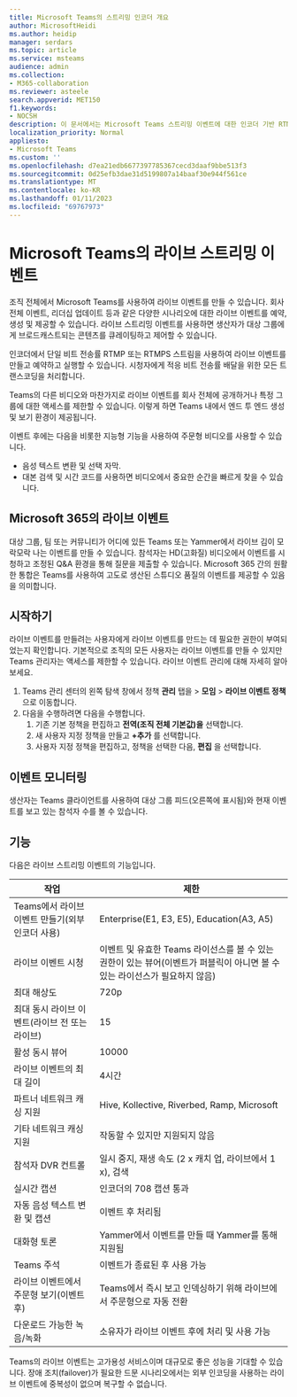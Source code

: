 ```yaml
---
title: Microsoft Teams의 스트리밍 인코더 개요
author: MicrosoftHeidi
ms.author: heidip
manager: serdars
ms.topic: article
ms.service: msteams
audience: admin
ms.collection:
- M365-collaboration
ms.reviewer: asteele
search.appverid: MET150
f1.keywords:
- NOCSH
description: 이 문서에서는 Microsoft Teams 스트리밍 이벤트에 대한 인코더 기반 RTMP 구성에 대한 개요를 제공합니다.
localization_priority: Normal
appliesto:
- Microsoft Teams
ms.custom: ''
ms.openlocfilehash: d7ea21edb6677397785367cecd3daaf9bbe513f3
ms.sourcegitcommit: 0d25efb3dae31d5199807a14baaf30e944f561ce
ms.translationtype: MT
ms.contentlocale: ko-KR
ms.lasthandoff: 01/11/2023
ms.locfileid: "69767973"
---
```

# <a name="live-streaming-events-in-microsoft-teams"></a>Microsoft Teams의 라이브 스트리밍 이벤트

조직 전체에서 Microsoft Teams를 사용하여 라이브 이벤트를 만들 수 있습니다. 회사 전체 이벤트, 리더십 업데이트 등과 같은 다양한 시나리오에 대한 라이브 이벤트를 예약, 생성 및 제공할 수 있습니다. 라이브 스트리밍 이벤트를 사용하면 생산자가 대상 그룹에게 브로드캐스트되는 콘텐츠를 큐레이팅하고 제어할 수 있습니다.

인코더에서 단일 비트 전송률 RTMP 또는 RTMPS 스트림을 사용하여 라이브 이벤트를 만들고 예약하고 실행할 수 있습니다. 시청자에게 적응 비트 전송률 배달을 위한 모든 트랜스코딩을 처리합니다.

Teams의 다른 비디오와 마찬가지로 라이브 이벤트를 회사 전체에 공개하거나 특정 그룹에 대한 액세스를 제한할 수 있습니다. 이렇게 하면 Teams 내에서 엔드 투 엔드 생성 및 보기 환경이 제공됩니다.

이벤트 후에는 다음을 비롯한 지능형 기능을 사용하여 주문형 비디오를 사용할 수 있습니다.

- 음성 텍스트 변환 및 선택 자막.
- 대본 검색 및 시간 코드를 사용하면 비디오에서 중요한 순간을 빠르게 찾을 수 있습니다.

## <a name="live-events-in-microsoft-365"></a>Microsoft 365의 라이브 이벤트

대상 그룹, 팀 또는 커뮤니티가 어디에 있든 Teams 또는 Yammer에서 라이브 김이 모락모락 나는 이벤트를 만들 수 있습니다. 참석자는 HD(고화질) 비디오에서 이벤트를 시청하고 조정된 Q&A 환경을 통해 질문을 제출할 수 있습니다. Microsoft 365 간의 원활한 통합은 Teams를 사용하여 고도로 생산된 스튜디오 품질의 이벤트를 제공할 수 있음을 의미합니다.

## <a name="get-started"></a>시작하기

라이브 이벤트를 만들려는 사용자에게 라이브 이벤트를 만드는 데 필요한 권한이 부여되었는지 확인합니다. 기본적으로 조직의 모든 사용자는 라이브 이벤트를 만들 수 있지만 Teams 관리자는 액세스를 제한할 수 있습니다. 라이브 이벤트 관리에 대해 자세히 알아보세요.

1. Teams 관리 센터의 왼쪽 탐색 창에서 정책 **관리** 탭을 > **모임** > **라이브 이벤트 정책** 으로 이동합니다.
1. 다음을 수행하려면 다음을 수행합니다.
    1. 기존 기본 정책을 편집하고 **전역(조직 전체 기본값)을** 선택합니다.
    1. 새 사용자 지정 정책을 만들고 **+추가** 를 선택합니다.
    1. 사용자 지정 정책을 편집하고, 정책을 선택한 다음, **편집** 을 선택합니다.

## <a name="monitor-your-event"></a>이벤트 모니터링

생산자는 Teams 클라이언트를 사용하여 대상 그룹 피드(오른쪽에 표시됨)와 현재 이벤트를 보고 있는 참석자 수를 볼 수 있습니다.

## <a name="capabilities"></a>기능

다음은 라이브 스트리밍 이벤트의 기능입니다.

|작업                                            |제한                                                               |
|-----------------------------------------------------|---------------------------------------------------------------------|
|Teams에서 라이브 이벤트 만들기(외부 인코더 사용)  |Enterprise(E1, E3, E5), Education(A3, A5)                          |
|라이브 이벤트 시청                                     |이벤트 및 유효한 Teams 라이선스를 볼 수 있는 권한이 있는 뷰어(이벤트가 퍼블릭이 아니면 볼 수 있는 라이선스가 필요하지 않음) |
|최대 해상도                                   |720p                                                                 |
|최대 동시 라이브 이벤트(라이브 전 또는 라이브) |15                                                                   |
|활성 동시 뷰어                            |10000                                                                |
|라이브 이벤트의 최대 길이                         |4시간                                                              |
|파트너 네트워크 캐싱 지원                      |Hive, Kollective, Riverbed, Ramp, Microsoft                          |
|기타 네트워크 캐싱 지원                        |작동할 수 있지만 지원되지 않음                                        |
|참석자 DVR 컨트롤                                |일시 중지, 재생 속도 (2 x 캐치 업, 라이브에서 1 x), 검색                |
|실시간 캡션                                   |인코더의 708 캡션 통과                                |
|자동 음성 텍스트 변환 및 캡션                |이벤트 후 처리됨                                            |
|대화형 토론                              |Yammer에서 이벤트를 만들 때 Yammer를 통해 지원됨           |
|Teams 주석                                       |이벤트가 종료된 후 사용 가능                                       |
|라이브 이벤트에서 주문형 보기(이벤트 후)        |Teams에서 즉시 보고 인덱싱하기 위해 라이브에서 주문형으로 자동 전환 |
|다운로드 가능한 녹음/녹화                               |소유자가 라이브 이벤트 후에 처리 및 사용 가능               |

Teams의 라이브 이벤트는 고가용성 서비스이며 대규모로 좋은 성능을 기대할 수 있습니다. 장애 조치(failover)가 필요한 드문 시나리오에서는 외부 인코딩을 사용하는 라이브 이벤트에 중복성이 없으며 복구할 수 없습니다.
